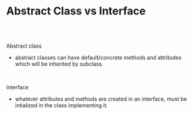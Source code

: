 # Abstract Class vs Interface

<br/><br/>

Abstract class
- abstract classes can have default/concrete methods and attributes which will be inherited by subclass.

<br/>

Interface
- whatever attributes and methods are created in an interface, must be intialized in the class implementing it.